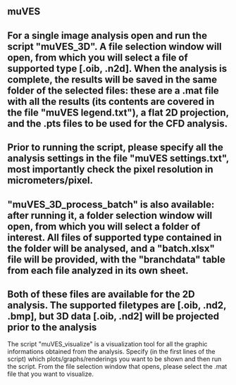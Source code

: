  muVES
-----------------------------------------------------------------------------------------------
For a single image analysis open and run the script "muVES_3D". A file selection window
will open, from which you will select a file of supported type [.oib, .n2d]. When the analysis
is complete, the results will be saved in the same folder of the selected files: these are
a .mat file with all the results (its contents are covered in the file "muVES legend.txt"),
a flat 2D projection, and the .pts files to be used for the CFD analysis.
-----------------------------------------------------------------------------------------------
Prior to running the script, please specify all the analysis settings in the file 
"muVES settings.txt", most importantly check the pixel resolution in micrometers/pixel.
-----------------------------------------------------------------------------------------------
"muVES_3D_process_batch" is also available: after running it, a folder selection window will 
open, from which you will select a folder of interest. All files of supported type contained in
the folder will be analysed, and a "batch.xlsx" file will be provided, with the "branchdata" 
table from each file analyzed in its own sheet. 
-----------------------------------------------------------------------------------------------
Both of these files are available for the 2D analysis. The supported filetypes are [.oib, .nd2,
.bmp], but 3D data [.oib, .nd2] will be projected prior to the analysis
-----------------------------------------------------------------------------------------------
The script "muVES_visualize" is a visualization tool for all the graphic informations obtained 
from the analysis. Specify (in the first lines of the script) which plots/graphs/renderings you
want to be shown and then run the script. From the file selection window that opens, please 
select the .mat file that you want to visualize.



